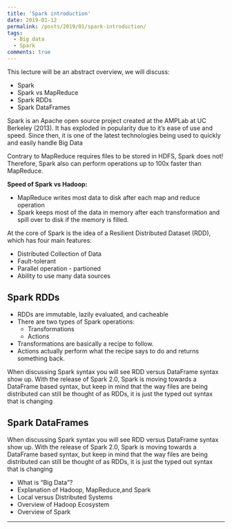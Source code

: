 ```yaml
---
title: 'Spark introduction'
date: 2019-01-12
permalink: /posts/2019/01/spark-introduction/
tags:
  - Big data
  - Spark
comments: true
---
```


This lecture will be an abstract overview, we will discuss:
- Spark
- Spark vs MapReduce
- Spark RDDs
- Spark DataFrames

Spark is an Apache open source project created at the AMPLab at UC Berkeley (2013). It has exploded in popularity due to it’s ease of use and speed. Since then, it is one of the latest technologies being used to quickly and easily handle Big Data

Contrary to MapReduce requires files to be stored in HDFS, Spark does not!
Therefore, Spark also can perform operations up to 100x faster than MapReduce.

<b>Speed of Spark vs Hadoop:</b>
- MapReduce writes most data to disk after each map and reduce operation
- Spark keeps most of the data in memory after each transformation and spill over to disk if the memory is filled.

At the core of Spark is the idea of a Resilient Distributed Dataset (RDD), which has four main features:
- Distributed Collection of Data
- Fault-tolerant
- Parallel operation - partioned
- Ability to use many data sources

## Spark RDDs

- RDDs are immutable, lazily evaluated, and cacheable
- There are two types of Spark operations:
    * Transformations
    * Actions
- Transformations are basically a recipe to follow.
- Actions actually perform what the recipe says to do and returns something back.

When discussing Spark syntax you will see RDD versus DataFrame syntax show up.
With the release of Spark 2.0, Spark is moving towards a DataFrame based syntax, but keep in mind that the way files are being distributed can still be thought of as RDDs, it is just the typed out syntax that is changing

## Spark DataFrames

When discussing Spark syntax you will see RDD versus DataFrame syntax show up.
With the release of Spark 2.0, Spark is moving towards a DataFrame based syntax, but keep in mind that the way files are being distributed can still be thought of as RDDs, it is just the typed out syntax that is changing





- What is “Big Data”?
- Explanation of Hadoop, MapReduce,and Spark
- Local versus Distributed Systems
- Overview of Hadoop Ecosystem
- Overview of Spark

------
